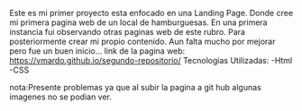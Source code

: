 Este es mi primer proyecto esta enfocado en una Landing Page.
Donde cree mi primera pagina web de un local de hamburguesas.
En una primera instancia fui observando otras paginas web de este rubro.
Para posteriormente crear mi propio contenido.
Aun falta mucho por mejorar pero fue un buen inicio...
link de la pagina web: https://vmardo.github.io/segundo-repositorio/
Tecnologias Utilizadas:
-Html
-CSS

nota:Presente problemas ya que al subir la pagina a git hub algunas imagenes no se podian ver.
